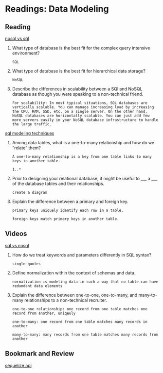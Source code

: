 # Readings: Data Modeling

## Reading
[nosql vs sql](https://www.thegeekstuff.com/2014/01/sql-vs-nosql-db/?utm_source=tuicool)

1. What type of database is the best fit for the complex query intensive environment?

    ```
    SQL
    ```

2. What type of database is the best fit for hierarchical data storage?

    ```
    NoSQL
    ```

3. Describe the differences in scalability between a SQl and NoSQL database as though you were speaking to a non-technical friend.

    ```
    For scalability: In most typical situations, SQL databases are vertically scalable. You can manage increasing load by increasing the CPU, RAM, SSD, etc, on a single server. On the other hand, NoSQL databases are horizontally scalable. You can just add few more servers easily in your NoSQL database infrastructure to handle the large traffic.
    ```

[sql modeling techniques](https://www.essentialsql.com/get-ready-to-learn-sql-7-simplified-data-modeling/)

1. Among data tables, what is a one-to-many relationship and how do we “relate” them?

    ```
    A one-to-many relationship is a key from one table links to many keys in another table.

    1..*
    ```

2. Prior to designing your relational database, it might be useful to ___ a ___ of the database tables and their relationships.

    ```
    create a diagram
    ```

3. Explain the difference between a primary and foreign key.

    ```
    primary keys uniquely identify each row in a table.

    foreign keys match primary keys in another table.
    ```

## Videos
[sql vs nosql](https://www.youtube.com/watch?v=ZS_kXvOeQ5Y)

1. How do we treat keywords and parameters differently in SQL syntax?

    ```
    single quotes
    ```

2. Define normalization within the context of schemas and data.

    ```
    normalization is modeling data in such a way that no table can have redundant data elements
    ```

3. Explain the difference between one-to-one, one-to-many, and many-to-many relationships to a non-technical recruiter.

    ```
    one-to-one relationship: one record from one table matches one record from another, uniqeuly

    one-to-many: one record from one table matches many records in another

    many-to-many: many records from one table matches many records from another
    ```

## Bookmark and Review
[sequelize api](https://sequelize.org/master/)
